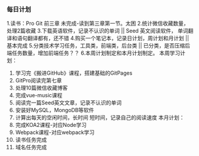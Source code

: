 ### 每日计划
1.读书：Pro Git 前三章 未完成-读到第三章第一节。太困
2.统计微信收藏数量，处理2篇收藏
3.下载英语软件，记录不认识的单词  || Seed 英文阅读软件， 单词翻译和语句翻译都有，还不错
4.购买一个笔记本，记录日计划，周计划和月计划 || 基本完成
5.分类技术学习任务，工具类，前端类，后台类 ||  已分类，是否压缩后端任务数量，增加前端任务？？
6.本周计划制定和本月计划制定。
  本周学习计划：
  1. 学习完《搬进GitHub》课程，搭建基础的GitPages
  2. GitPro阅读完第七章
  4. 处理10篇微信收藏博客
  5. 完成vue-music课程
  6. 阅读完一篇Seed英文文章，记录不认识的单词
  7. 安装好MySQL，MongoDB等软件
  8. 计算出每天的空闲时间，长时间 短时间，记录自己的阅读速度
  本月计划：
  1. 完成KOA2课程-对应Node学习
  2. Webpack课程-对应webpack学习
  3. 读书任务完成
  4. 域名任务完成
  